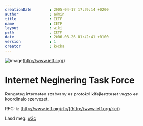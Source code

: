 ```yaml
---
creationDate        : 2005-04-17 17:59:14 +0200 
author              : admin 
title               : IETF 
name                : IETF 
layout              : wiki 
path                : IETF 
date                : 2006-03-26 01:42:41 +0100 
version             : 1 
creator             : kocka 
---
```

![image](http://www.ietf.org/images/ietflogo2e.gif)(http://www.ietf.org/)

# Internet Neginering Task Force

Rengeteg internetes szabvany es protokol kifejleszteset vegzo es koordinalo szervezet. 

RFC-k: [http://www.ietf.org/rfc/](http://www.ietf.org/rfc/)

Lasd meg: [w3c](w3c.html)
